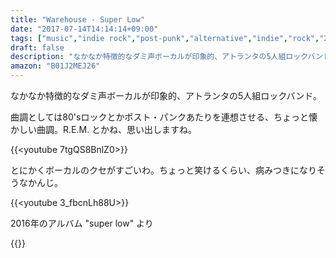 ```yaml
---
title: "Warehouse - Super Low"
date: "2017-07-14T14:14:14+09:00"
tags: ["music","indie rock","post-punk","alternative","indie","rock","2016"]
draft: false
description: "なかなか特徴的なダミ声ボーカルが印象的、アトランタの5人組ロックバンド。"
amazon: "B01J2MEJ26"
---
```


なかなか特徴的なダミ声ボーカルが印象的、アトランタの5人組ロックバンド。

曲調としては80'sロックとかポスト・パンクあたりを連想させる、ちょっと懐かしい曲調。R.E.M. とかね、思い出しますね。

{{<youtube 7tgQS8BnlZ0>}}

とにかくボーカルのクセがすごいわ。ちょっと笑けるくらい、病みつきになりそうなかんじ。

{{<youtube 3_fbcnLh88U>}}

2016年のアルバム "super low" より

{{<amazon B01J2MEJ26>}}
